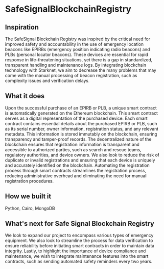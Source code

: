 # SafeSignalBlockchainRegistry
## Inspiration

The SafeSignal Blockchain Registry was inspired by the critical need for improved safety and accountability in the use of emergency location beacons like EPIRBs (emergency position indicating radio beacons) and PLBs (personal locator beacons). These devices are essential for rapid response in life-threatening situations, yet there is a gap in standardized, transparent handling and maintenance logs. By integrating blockchain technology with Starknet, we aim to decrease the many problems that may come with the manual processing of beacon registration, such as complexity issues and verification delays.

## What it does

Upon the successful purchase of an EPIRB or PLB, a unique smart contract is automatically generated on the Ethereum blockchain. This smart contract serves as a digital representation of the purchased device. Each smart contract contains essential details about the purchased EPIRB or PLB, such as its serial number, owner information, registration status, and any relevant metadata. This information is stored immutably on the blockchain, ensuring transparency and tamper-proof records. The decentralized nature of the blockchain ensures that registration information is transparent and accessible to authorized parties, such as search and rescue teams, regulatory authorities, and device owners. We also look to reduce the risk of duplicate or invalid registrations and ensuring that each device is uniquely and accurately identified on the blockchain. Automating the registration process through smart contracts streamlines the registration process, reducing administrative overhead and eliminating the need for manual registration procedures.

## How we built it

Python, Cairo, MongoDB

## What's next for Safe Signal Blockchain Registry

We look to expand our project to encompass various types of emergency equipment. We also look to streamline the process for data verification to ensure reliability before initiating smart contracts in order to maintain data integrity. Lastly, to highlight the importance of device compliance and maintenance, we wish to integrate maintenance features into the smart contracts, such as sending automated safety reminders every two years.
